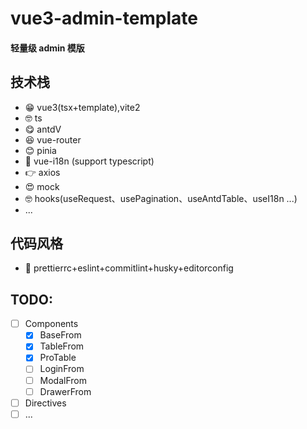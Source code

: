 # vue3-admin-template

#### 轻量级 admin 模版

## 技术栈

- 😁 vue3(tsx+template),vite2
- 🤓 ts
- 😋 antdV
- 😆 vue-router
- 😊 pinia
- 🧐 vue-i18n (support typescript)
- 👉 axios
- 😍 mock
- 🤓 hooks(useRequest、usePagination、useAntdTable、useI18n ...)
- ...

## 代码风格

- 👻 prettierrc+eslint+commitlint+husky+editorconfig

## TODO:

- [ ] Components
  - [x] BaseFrom
  - [x] TableFrom
  - [x] ProTable
  - [ ] LoginFrom
  - [ ] ModalFrom
  - [ ] DrawerFrom
- [ ] Directives
- [ ] ...
